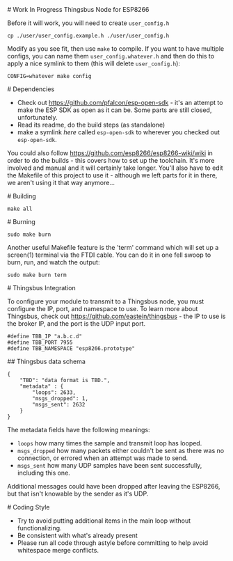 <A name="toc1-0" title="Work In Progress Thingsbus Node for ESP8266" />
# Work In Progress Thingsbus Node for ESP8266

Before it will work, you will need to create `user_config.h`

    cp ./user/user_config.example.h ./user/user_config.h

Modify as you see fit, then use `make` to compile. If you want to have multiple configs, you can name them `user_config.whatever.h` and then do this to apply a nice symlink to them (this will delete `user_config.h`):

    CONFIG=whatever make config

<A name="toc1-11" title="Dependencies" />
# Dependencies

* Check out https://github.com/pfalcon/esp-open-sdk - it's an attempt to make the ESP SDK as open as it can be. Some parts are still closed, unfortunately.
* Read its readme, do the build steps (as standalone)
* make a symlink *here* called `esp-open-sdk` to wherever you checked out `esp-open-sdk`.

You could also follow https://github.com/esp8266/esp8266-wiki/wiki in order to do the builds - this covers how to set up the toolchain. It's more involved and manual and it will certainly take longer. You'll also have to edit the Makefile of this project to use it - although we left parts for it in there, we aren't using it that way anymore...

<A name="toc1-20" title="Building" />
# Building

    make all

<A name="toc1-25" title="Burning" />
# Burning

    sudo make burn

Another useful Makefile feature is the 'term' command which will set up a screen(1) terminal via the FTDI cable. You can do it in one fell swoop to burn, run, and watch the output:

    sudo make burn term

<A name="toc1-34" title="Thingsbus Integration" />
# Thingsbus Integration

To configure your module to transmit to a Thingsbus node, you must configure the IP, port, and namespace to use. To learn more about Thingsbus, check out https://github.com/eastein/thingsbus - the IP to use is the broker IP, and the port is the UDP input port.

    #define TBB_IP "a.b.c.d"
    #define TBB_PORT 7955
    #define TBB_NAMESPACE "esp8266.prototype"

<A name="toc2-43" title="Thingsbus data schema" />
## Thingsbus data schema


    {
	    "TBD": "data format is TBD.",
		"metadata" : {
			"loops": 2633,
			"msgs_dropped": 1,
			"msgs_sent": 2632
		}
	}


The metadata fields have the following meanings:

* `loops` how many times the sample and transmit loop has looped.
* `msgs_dropped` how many packets either couldn't be sent as there was no connection, or errored when an attempt was made to send.
* `msgs_sent` how many UDP samples have been sent successfully, including this one. 

Additional messages could have been dropped after leaving the ESP8266, but that isn't knowable by the sender as it's UDP.

<A name="toc1-65" title="Coding Style" />
# Coding Style

* Try to avoid putting additional items in the main loop without functionalizing.
* Be consistent with what's already present
* Please run all code through astyle before committing to help avoid whitespace merge conflicts.

